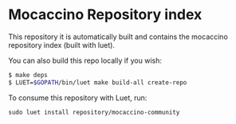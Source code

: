 # Mocaccino Repository index

This repository it is automatically built and contains the mocaccino repository index (built with luet).

You can also build this repo locally if you wish:
```sh
$ make deps
$ LUET=$GOPATH/bin/luet make build-all create-repo
```
To consume this repository with Luet, run:

```
sudo luet install repository/mocaccino-community

